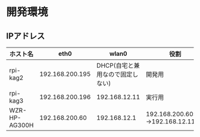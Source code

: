 # 開発環境
## IPアドレス
| ホスト名 | eth0 | wlan0 | 役割 |
|--|--|--|--|
| rpi-kag2      | 192.168.200.195 | DHCP(自宅と兼用なので固定しない) |開発用|
| rpi-kag3      | 192.168.200.196 | 192.168.12.11 |実行用|
| WZR-HP-AG300H | 192.168.200.60  | 192.168.12.1  | 192.168.200.60:22->192.168.12.11:22 |
